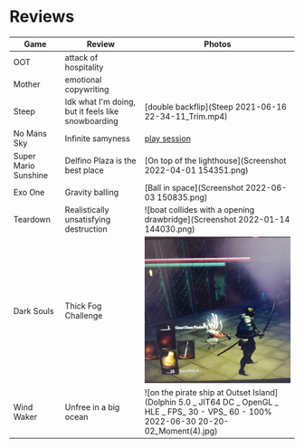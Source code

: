# Reviews

Game | Review | Photos
---  |---     |---
OOT | attack of hospitality 
Mother | emotional copywriting
Steep | Idk what I'm doing, but it feels like snowboarding | [double backflip](Steep 2021-06-16 22-34-11_Trim.mp4)
No Mans Sky | Infinite samyness | [play session](no_mans_sky)
Super Mario Sunshine | Delfino Plaza is the best place | [On top of the lighthouse](Screenshot 2022-04-01 154351.png)
Exo One | Gravity balling | [Ball in space](Screenshot 2022-06-03 150835.png)
Teardown | Realistically unsatisfying destruction | ![boat collides with a opening drawbridge](Screenshot 2022-01-14 144030.png)
Dark Souls | Thick Fog Challenge | ![rare creature](IMG_20200313_141218.jpg)
Wind Waker | Unfree in a big ocean | ![on the pirate ship at Outset Island](Dolphin 5.0 _ JIT64 DC _ OpenGL _ HLE _ FPS_ 30 - VPS_ 60 - 100% 2022-06-30 20-20-02_Moment(4).jpg)


